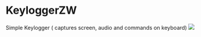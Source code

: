 # KeyloggerZW
Simple Keylogger ( captures screen, audio and commands on keyboard)
<img src="https://github.com/user-attachments/assets/ce38a36e-ee16-42d0-a9a5-2c83d2b1e6ae">

